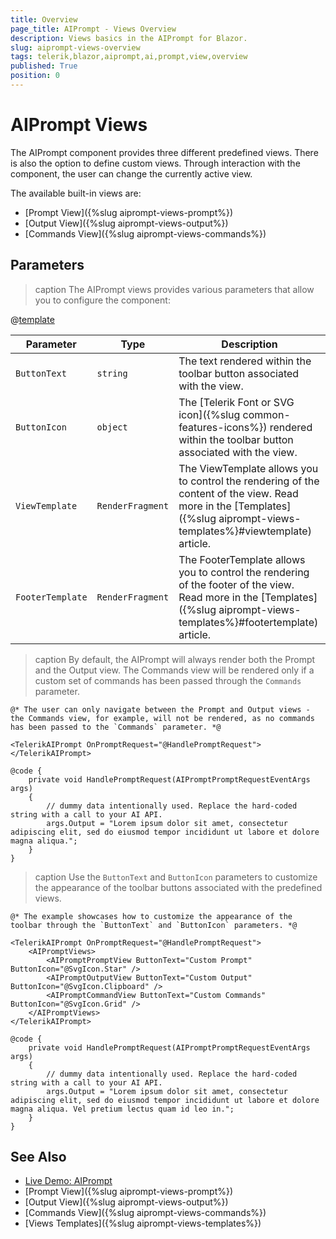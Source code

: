 ```yaml
---
title: Overview
page_title: AIPrompt - Views Overview
description: Views basics in the AIPrompt for Blazor.
slug: aiprompt-views-overview
tags: telerik,blazor,aiprompt,ai,prompt,view,overview
published: True
position: 0
---
```


# AIPrompt Views

The AIPrompt component provides three different predefined views. There is also the option to define custom views. Through interaction with the component, the user can change the currently active view.

The available built-in views are:

* [Prompt View]({%slug aiprompt-views-prompt%})
* [Output View]({%slug aiprompt-views-output%})
* [Commands View]({%slug aiprompt-views-commands%})

## Parameters

>caption The AIPrompt views provides various parameters that allow you to configure the component:

@[template](/_contentTemplates/common/parameters-table-styles.md#table-layout)

| Parameter | Type | Description |
| --- | --- | --- |
| `ButtonText` | `string` | The text rendered within the toolbar button associated with the view. |
| `ButtonIcon` | `object` | The [Telerik Font or SVG icon]({%slug common-features-icons%}) rendered within the toolbar button associated with the view. |
| `ViewTemplate` | `RenderFragment` | The ViewTemplate allows you to control the rendering of the content of the view. Read more in the [Templates]({%slug aiprompt-views-templates%}#viewtemplate) article. |
| `FooterTemplate` | `RenderFragment` | The FooterTemplate allows you to control the rendering of the footer of the view. Read more in the [Templates]({%slug aiprompt-views-templates%}#footertemplate) article. |

>caption By default, the AIPrompt will always render both the Prompt and the Output view. The Commands view will be rendered only if a custom set of commands has been passed through the `Commands` parameter.


````CSHTML
@* The user can only navigate between the Prompt and Output views - the Commands view, for example, will not be rendered, as no commands has been passed to the `Commands` parameter. *@

<TelerikAIPrompt OnPromptRequest="@HandlePromptRequest"></TelerikAIPrompt>

@code {
    private void HandlePromptRequest(AIPromptPromptRequestEventArgs args)
    {
        // dummy data intentionally used. Replace the hard-coded string with a call to your AI API.
        args.Output = "Lorem ipsum dolor sit amet, consectetur adipiscing elit, sed do eiusmod tempor incididunt ut labore et dolore magna aliqua.";
    }
}
````

>caption Use the `ButtonText` and `ButtonIcon` parameters to customize the appearance of the toolbar buttons associated with the predefined views.


````CSHTML
@* The example showcases how to customize the appearance of the toolbar through the `ButtonText` and `ButtonIcon` parameters. *@

<TelerikAIPrompt OnPromptRequest="@HandlePromptRequest">
    <AIPromptViews>
        <AIPromptPromptView ButtonText="Custom Prompt" ButtonIcon="@SvgIcon.Star" />
        <AIPromptOutputView ButtonText="Custom Output" ButtonIcon="@SvgIcon.Clipboard" />
        <AIPromptCommandView ButtonText="Custom Commands" ButtonIcon="@SvgIcon.Grid" />
    </AIPromptViews>
</TelerikAIPrompt>

@code {
    private void HandlePromptRequest(AIPromptPromptRequestEventArgs args)
    {
        // dummy data intentionally used. Replace the hard-coded string with a call to your AI API.
        args.Output = "Lorem ipsum dolor sit amet, consectetur adipiscing elit, sed do eiusmod tempor incididunt ut labore et dolore magna aliqua. Vel pretium lectus quam id leo in.";
    }
}
````

## See Also

  * [Live Demo: AIPrompt](https://demos.telerik.com/blazor-ui/aiprompt/overview)
  * [Prompt View]({%slug aiprompt-views-prompt%})
  * [Output View]({%slug aiprompt-views-output%})
  * [Commands View]({%slug aiprompt-views-commands%})
  * [Views Templates]({%slug aiprompt-views-templates%})

